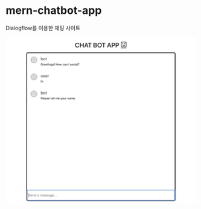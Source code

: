 # mern-chatbot-app

Dialogflow를 이용한 채팅 사이트

![![chatbot](.:image:chatbot)](./image/![chatbot](.:image:chatbot).png)
